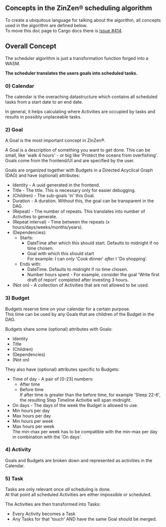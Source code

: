 ## Concepts in the ZinZen&reg; scheduling algorithm
To create a ubiquitous language for talking about the algorithm, all concepts used in the algorithm are defined below.  
To move this doc page to Cargo docs there is [issue #414](https://github.com/tijlleenders/ZinZen-scheduler/issues/414).  

## Overall Concept

The scheduler algorithm is just a transformation function forged into a WASM.

**The scheduler translates the users goals into scheduled tasks.**

### 0) Calendar

The calendar is the overaching datastructure which contains all scheduled tasks from a start date to an end date.

In general, it helps calculating where Activities are occupied by tasks and results in possibly unplaceable tasks.

### 2) Goal

A Goal is the most important concept in ZinZen&reg;.

A Goal is a description of something you want to get done. This can be small, like 'walk 4 hours' - or big like 'Protect the oceans from overfishing'. Goals come from the frontend/UI and are specified by the user.

Goals are organized together with Budgets in a Directed Acyclical Graph (DAG) and have (optional) attributes:  
- Identity - A uuid generated in the frontend.  
- Title - The title. This is necessary only for easier debugging.  
- (Children) - The sub-goals 'in' this Goal.  
- Duration - A duration. Without this, the goal can be transparent in the DAG.  
- (Repeat) - The number of repeats. This translates into number of Activities to generate.  
- (Repeat interval) - Time between the repeats (x hours/days/weeks/months/years).  
- (Dependencies):  
  - Starts:  
    - DateTime after which this should start. Defaults to midnight if no time chosen.
    - Goal with which this should start  
    For example: I can only 'Cook dinner' _after_ I 'Do shopping'.  
  - Ends with:  
    - DateTime. Defaults to midnight if no time chosen.  
    - Number hours spent - For example, consider the goal 'Write first draft of report' completed after investing 3 hours.  
- (Not on) - A collection of Activities that are not allowed to be used.



### 3) Budget

Budgets reserve time on your calendar for a certain purpose.  
This time can be used by any Goals that are children of the Budget in the DAG.  

Budgets share some (optional) attributes with Goals:
- Identity  
- Title  
- (Children)
- (Dependencies)  
- (Not on)

They also have (optional) attributes specific to Budgets:
- Time of day - A pair of [0-23] numbers:
  - After time 
  - Before time  
    If after time is greater than the before time, for example 'Sleep 22-6', the resulting Step Timeline Activitie will span midnight.  
- On days - The days of the week the Budget is allowed to use.
- Min hours per day
- Max hours per day
- Min hours per week 
- Max hours per week  
The min-max per week has to be compatible with the min-max per day in combination with the 'On days'.

### 4) Activity

Goals and Budgets are broken down and represented as activities in the Calendar.

### 5) Task

Tasks are only relevant once _all_ scheduling is done.  
At that point all scheduled Activities are either impossible or scheduled.  

The Activities are then transformed into Tasks: 
- Every Activity becomes a Task
- Any Tasks for that 'touch' AND have the same Goal should be merged.  

